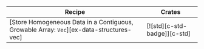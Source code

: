 | Recipe | Crates |
|---|---|
| [Store Homogeneous Data in a Contiguous, Growable Array: `Vec`][ex-data-structures-vec] | [![std][c-std-badge]][c-std] |
